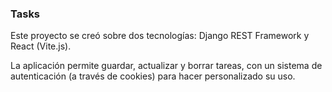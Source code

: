 ### Tasks

Este proyecto se creó sobre dos tecnologías: Django REST Framework y React (Vite.js).

La aplicación permite guardar, actualizar y borrar tareas, con un sistema de autenticación (a través de cookies) para hacer personalizado su uso.